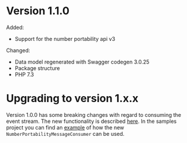 # Version 1.1.0

Added:

- Support for the number portability api v3

Changed:

- Data model regenerated with Swagger codegen 3.0.25
- Package structure
- PHP 7.3

# Upgrading to version 1.x.x

Version 1.0.0 has some breaking changes with regard to consuming the event stream. The new functionality is described [here](./README.md#consume-messages).
In the samples project you can find an [example](../number-portability-sdk-samples/test/NumberPortabilityMessageConsumerTest.php) of how the new `NumberPortabilityMessageConsumer` can be used.
